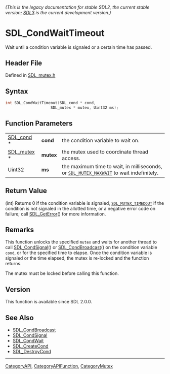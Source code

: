 ###### (This is the legacy documentation for stable SDL2, the current stable version; [SDL3](https://wiki.libsdl.org/SDL3/) is the current development version.)
# SDL_CondWaitTimeout

Wait until a condition variable is signaled or a certain time has passed.

## Header File

Defined in [SDL_mutex.h](https://github.com/libsdl-org/SDL/blob/SDL2/include/SDL_mutex.h)

## Syntax

```c
int SDL_CondWaitTimeout(SDL_cond * cond,
                    SDL_mutex * mutex, Uint32 ms);
```

## Function Parameters

|                          |           |                                                                                                              |
| ------------------------ | --------- | ------------------------------------------------------------------------------------------------------------ |
| [SDL_cond](SDL_cond) *   | **cond**  | the condition variable to wait on.                                                                           |
| [SDL_mutex](SDL_mutex) * | **mutex** | the mutex used to coordinate thread access.                                                                  |
| Uint32                   | **ms**    | the maximum time to wait, in milliseconds, or [`SDL_MUTEX_MAXWAIT`](SDL_MUTEX_MAXWAIT) to wait indefinitely. |

## Return Value

(int) Returns 0 if the condition variable is signaled,
[`SDL_MUTEX_TIMEDOUT`](SDL_MUTEX_TIMEDOUT) if the condition is not signaled
in the allotted time, or a negative error code on failure; call
[SDL_GetError](SDL_GetError)() for more information.

## Remarks

This function unlocks the specified `mutex` and waits for another thread to
call [SDL_CondSignal](SDL_CondSignal)() or
[SDL_CondBroadcast](SDL_CondBroadcast)() on the condition variable `cond`,
or for the specified time to elapse. Once the condition variable is
signaled or the time elapsed, the mutex is re-locked and the function
returns.

The mutex must be locked before calling this function.

## Version

This function is available since SDL 2.0.0.

## See Also

- [SDL_CondBroadcast](SDL_CondBroadcast)
- [SDL_CondSignal](SDL_CondSignal)
- [SDL_CondWait](SDL_CondWait)
- [SDL_CreateCond](SDL_CreateCond)
- [SDL_DestroyCond](SDL_DestroyCond)

----
[CategoryAPI](CategoryAPI), [CategoryAPIFunction](CategoryAPIFunction), [CategoryMutex](CategoryMutex)

